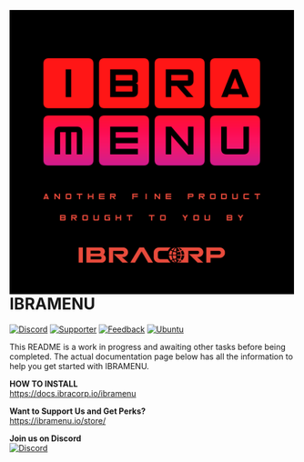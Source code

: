 <a href="url"><img src="/ibramenu-logo.png" align="left" height="500" width="500" ></a>

IBRAMENU
========
[![Discord](https://img.shields.io/discord/595508571135803403?label=Discord&logo=Discord&style=plastic)](https://i.ibracorp.io/discord)
[![Supporter](https://img.shields.io/badge/Become%20a-Supporter-brightgreen?style=plastic)](https://ibramenu.io/product/ibramenu-supporter-package/)
[![Feedback](https://img.shields.io/badge/IBRAMENU-Feedback-brightgreen?style=plastic)](https://feedback.ibracorp.io/ibramenu)
[![Ubuntu](https://img.shields.io/badge/Works%20best%20with-Ubuntu-E95420?style=plastic&logo=ubuntu&logoColor=white)](https://ubuntu.com)

This README is a work in progress and awaiting other tasks before being completed. 
The actual documentation page below has all the information to help you get started with IBRAMENU.

**HOW TO INSTALL** <br>
https://docs.ibracorp.io/ibramenu

**Want to Support Us and Get Perks?** <br>
https://ibramenu.io/store/

**Join us on Discord** <br>
[![Discord](https://img.shields.io/discord/595508571135803403?label=Discord&logo=Discord&style=plastic)](https://i.ibracorp.io/discord)




